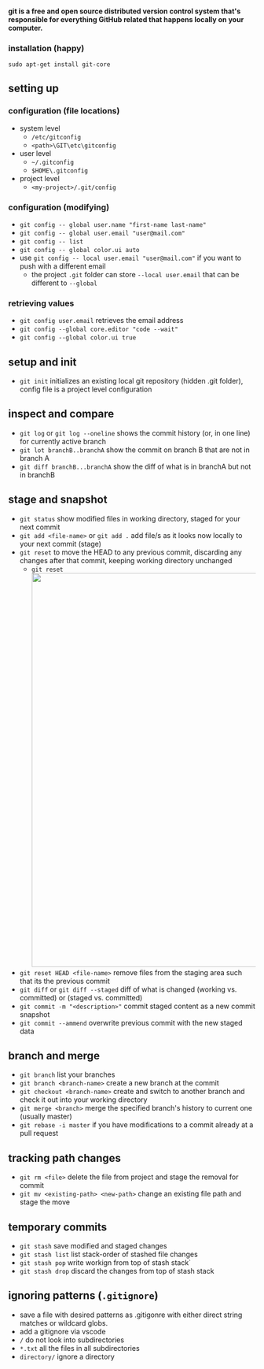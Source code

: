 #### git is a free and open source distributed version control system that's responsible for everything GitHub related that happens locally on your computer.

### installation (happy)
`sudo apt-get install git-core`

## setting up

### configuration (file locations)

- system level
  - `/etc/gitconfig`
  - `<path>\GIT\etc\gitconfig`
- user level
  - `~/.gitconfig`
  - `$HOME\.gitconfig`
- project level
  - `<my-project>/.git/config`

### configuration (modifying)
- `git config -- global user.name "first-name last-name"`
- `git config -- global user.email "user@mail.com"`
- `git config -- list`
- `git config -- global color.ui auto`
- use `git config -- local user.email "user@mail.com"` if you want to push with a different email 
    - the project `.git` folder can store `--local user.email` that can be different to `--global`
### retrieving values
- `git config user.email` retrieves the email address
- `git config --global core.editor "code --wait"`
- `git config --global color.ui true`

## setup and init
- `git init` initializes an existing local git repository (hidden .git folder), config file is a project level configuration

## inspect and compare
- `git log` or `git log --oneline` shows the commit history (or, in one line) for currently active branch
- `git lot branchB..branchA` show the commit on branch B that are not in branch A
- `git diff branchB...branchA` show the diff of what is in branchA but not in branchB

## stage and snapshot
- `git status` show modified files in working directory, staged for your next commit
- `git add <file-name>` or `git add .` add file/s as it looks now locally to your next commit (stage)
- `git reset` to move the HEAD to any previous commit, discarding any changes after that commit, keeping working directory unchanged
    - `git reset` <img src = "https://wac-cdn.atlassian.com/dam/jcr:e8a43261-2460-4783-9731-1197dc8959ab/03-04%20Reset%20a%20specific%20commit.png?cdnVersion=747" width =600 height=800 />
- `git reset HEAD <file-name>` remove files from the staging area such that its the previous commit
- `git diff` or `git diff --staged` diff of what is changed (working vs. committed) or (staged vs. committed)
- `git commit -m "<description>"` commit staged content as a new commit snapshot
- `git commit --ammend` overwrite previous commit with the new staged data

## branch and merge
- `git branch` list your branches
- `git branch <branch-name>` create a new branch at the commit
- `git checkout <branch-name>` create and switch to another branch and check it out into your working directory
- `git merge <branch>` merge the specified branch's history to current one (usually master)
- `git rebase -i master` if you have modifications to a commit already at a pull request

## tracking path changes
- `git rm <file>` delete the file from project and stage the removal for commit
- `git mv <existing-path> <new-path>` change an existing file path and stage the move

## temporary commits
- `git stash` save modified and staged changes
- `git stash list` list stack-order of stashed file changes
- `git stash pop` write workign from top of stash stack`
- `git stash drop` discard the changes from top of stash stack


## ignoring patterns (`.gitignore`)
- save a file with desired patterns as .gitigonre with either direct string matches or wildcard globs.
- add a gitignore via vscode
- `/` do not look into subdirectories
- `*.txt` all the files in all subdirectories
- `directory/` ignore a directory